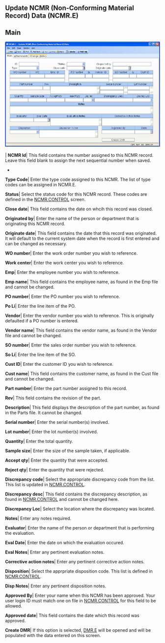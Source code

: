 ## Update NCMR (Non-Conforming Material Record) Data (NCMR.E)
<PageHeader />

## Main

![](./NCMR-E-1.jpg)

| **NCMR Id**|  This field contains the number assigned to this NCMR record.
Leave this field blank to assign the next sequential number when saved.

-  
**Type Code**|  Enter the type code assigned to this NCMR. The list of type
codes can be assigned in NCMR.E.

**Status**|  Select the status code for this NCMR record. These codes are
defined in the [NCMR.CONTROL](../NCMR-CONTROL/README.md) screen.

**Close date**|  This field contains the date on whcih this record was closed.

**Originated by**|  Enter the name of the person or department that is
originating this NCMR record.

**Originate date**|  This field contains the date that this record was
originated. It will default to the current system date when the record is
first entered and can be changed as necessary.

**WO number**|  Enter the work order number you wish to reference.

**Work center**|  Enter the work center you wish to reference.

**Emp**|  Enter the employee number you wish to reference.

**Emp name**|  This field contains the employee name, as found in the Emp file
and cannot be changed.

**PO number**|  Enter the PO number you wish to reference.

**Po Li**|  Enter the line item of the PO.

**Vendor**|  Enter the vendor number you wish to reference. This is originally
defaulted if a PO number is entered.

**Vendor name**|  This field contains the vendor name, as found in the Vendor
file and cannot be changed.

**SO number**|  Enter the sales order number you wish to reference.

**So Li**|  Enter the line item of the SO.

**Cust ID**|  Enter the customer ID you wish to reference.

**Cust name**|  This field contains the customer name, as found in the Cust
file and cannot be changed.

**Part number**|  Enter the part number assigned to this record.

**Rev**|  This field contains the revision of the part.

**Description**|  This field displays the description of the part number, as
found in the Parts file. It cannot be changed.

**Serial number**|  Enter the serial number(s) involved.

**Lot number**|  Enter the lot number(s) involved.

**Quantity**|  Enter the total quantity.

**Sample size**|  Enter the size of the sample taken, if applicable.

**Accept qty**|  Enter the quantity that were accepted.

**Reject qty**|  Enter the quantity that were rejected.

**Discrepancy code**|  Select the appropriate discrepancy code from the list.
This list is updated in [NCMR.CONTROL](../NCMR-CONTROL/README.md).

**Discrepancy desc**|  This field contains the discrepancy description, as
found in [NCMR.CONTROL](../NCMR-CONTROL/README.md) and cannot be changed here.

**Discrepancy Loc**|  Select the location where the discrepancy was located.

**Notes**|  Enter any notes required.

**Evaluator**|  Enter the name of the person or department that is performing
the evaluation.

**Eval Date**|  Enter the date on which the evaluation occured.

**Eval Notes**|  Enter any pertinent evaluation notes.

**Corrective action notes**|  Enter any pertinent corrective action notes.

**Disposition**|  Select the apprpriate disposition code. This list is defined
in [NCMR.CONTROL](../NCMR-CONTROL/README.md).

**Disp Notes**|  Enter any pertinent disposition notes.

**Approved By**|  Enter your name when this NCMR has been approved. Your user
login ID must match one on file in [NCMR.CONTROL](../NCMR-CONTROL/README.md) for this
field to be allowed.

**Approved date**|  This field contains the date which this record was
approved.

**Create DMR**|  If this option is selected, [DMR.E](../DMR-E/README.md) will be opened
and will be populated with the data entered on this screen.


<badge text= "Version 8.10.57 " vertical="middle" />

<PageFooter />
